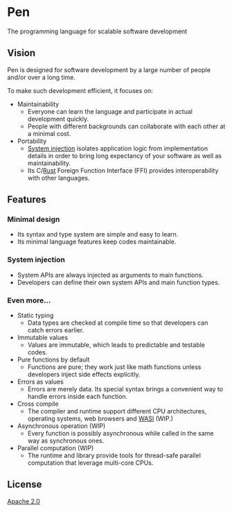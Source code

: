 # Pen

The programming language for scalable software development

## Vision

Pen is designed for software development by a large number of people and/or over a long time.

To make such development efficient, it focuses on:

- Maintainability
  - Everyone can learn the language and participate in actual development quickly.
  - People with different backgrounds can collaborate with each other at a minimal cost.
- Portability
  - [System injection](#system-injection) isolates application logic from implementation details in order to bring long expectancy of your software as well as maintainability.
  - Its C/[Rust](https://www.rust-lang.org/) Foreign Function Interface (FFI) provides interoperability with other languages.

## Features

### Minimal design

- Its syntax and type system are simple and easy to learn.
- Its minimal language features keep codes maintainable.

### System injection

- System APIs are always injected as arguments to main functions.
- Developers can define their own system APIs and main function types.

### Even more...

- Static typing
  - Data types are checked at compile time so that developers can catch errors earlier.
- Immutable values
  - Values are immutable, which leads to predictable and testable codes.
- Pure functions by default
  - Functions are pure; they work just like math functions unless developers inject side effects explicitly.
- Errors as values
  - Errors are merely data. Its special syntax brings a convenient way to handle errors inside each function.
- Cross compile
  - The compiler and runtime support different CPU architectures, operating systems, web browsers and [WASI](https://wasi.dev/) (WIP.)
- Asynchronous operation (WIP)
  - Every function is possibly asynchronous while called in the same way as synchronous ones.
- Parallel computation (WIP)
  - The runtime and library provide tools for thread-safe parallel computation that leverage multi-core CPUs.

## License

[Apache 2.0](https://github.com/pen-lang/pen/blob/main/LICENSE)
